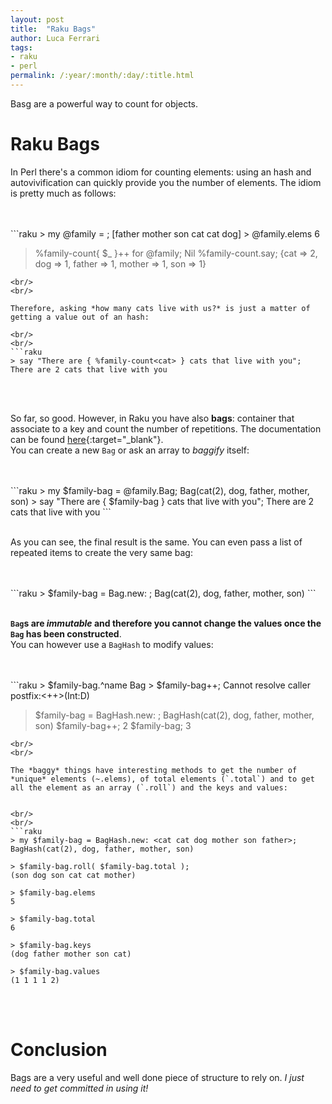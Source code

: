 ```yaml
---
layout: post
title:  "Raku Bags"
author: Luca Ferrari
tags:
- raku
- perl
permalink: /:year/:month/:day/:title.html
---
```

Basg are a powerful way to count for objects.

# Raku Bags

In Perl there's a common idiom for counting elements: using an hash and autovivification can quickly provide you the number of elements. The idiom is pretty much as follows:

<br/>
<br/>
```raku
> my @family = <father mother son cat cat dog>;
[father mother son cat cat dog]
> @family.elems
6

> %family-count{ $_ }++ for @family;
Nil
> %family-count.say;
{cat => 2, dog => 1, father => 1, mother => 1, son => 1}

```
<br/>
<br/>

Therefore, asking *how many cats live with us?* is just a matter of getting a value out of an hash:

<br/>
<br/>
```raku
> say "There are { %family-count<cat> } cats that live with you";
There are 2 cats that live with you
```
<br/>
<br/>

So far, so good. However, in Raku you have also **bags**: container that associate to a key and count the number of repetitions. 
The documentation can be found [here](https://docs.raku.org/type/Bag){:target="_blank"}.
<br/>
You can create a new `Bag` or ask an array to *baggify* itself:

<br/>
<br/>
```raku
> my $family-bag = @family.Bag;
Bag(cat(2), dog, father, mother, son)
> say "There are { $family-bag<cat> } cats that live with you";
There are 2 cats that live with you
```
<br/>
<br/>

As you can see, the final result is the same.
You can even pass a list of repeated items to create the very same bag:

<br/>
<br/>
```raku
> $family-bag = Bag.new: <cat cat dog mother father son>;
Bag(cat(2), dog, father, mother, son)
```
<br/>
<br/>

**`Bag`s are *immutable* and therefore you cannot change the values once the `Bag` has been constructed**.
<br/>
You can however use a `BagHash` to modify values:


<br/>
<br/>
```raku
> $family-bag.^name
Bag
> $family-bag<cat>++;
Cannot resolve caller postfix:<++>(Int:D)


> $family-bag = BagHash.new: <cat cat dog mother son father>;
BagHash(cat(2), dog, father, mother, son)
> $family-bag<cat>++;
2
> $family-bag<cat>;
3
```
<br/>
<br/>

The *baggy* things have interesting methods to get the number of *unique* elements (~.elems), of total elements (`.total`) and to get all the element as an array (`.roll`) and the keys and values:


<br/>
<br/>
```raku
> my $family-bag = BagHash.new: <cat cat dog mother son father>;
BagHash(cat(2), dog, father, mother, son)

> $family-bag.roll( $family-bag.total );
(son dog son cat cat mother)

> $family-bag.elems
5

> $family-bag.total
6

> $family-bag.keys
(dog father mother son cat)

> $family-bag.values
(1 1 1 1 2)

```
<br/>
<br/>


# Conclusion

Bags are a very useful and well done piece of structure to rely on. *I just need to get committed in using it!*
